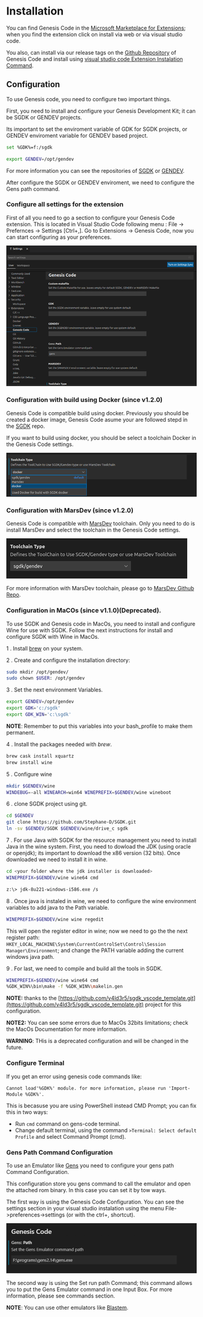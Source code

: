 # Installation

 You can find Genesis Code in the [Microsoft Marketplace for Extensions](https://marketplace.visualstudio.com/items?itemName=zerasul.genesis-code); when you find the extension click on install via web or via visual studio code.

 You also, can install via our release tags on the [Github Repository](https://github.com/zerasul/genesis-code) of Genesis Code and install using [visual studio code Extension Instalation Command](https://vscode-docs.readthedocs.io/en/stable/extensions/install-extension/).

## Configuration

 To use Genesis code, you need to configure two important things.

 First, you need to install and configure your Genesis Development Kit; it can be SGDK or GENDEV projects.

 Its important to set the enviroment variable of GDK for SGDK projects, or GENDEV enviroment variable for GENDEV based project.

```bash
set %GDK%=f:/sgdk
```

```bash
export GENDEV=/opt/gendev
```



For more information you can see the repositories of [SGDK](https://github.com/Stephane-D/SGDK) or [GENDEV](https://github.com/kubilus1/gendev).

After configure the SGDK or GENDEV enviroment, we need to configure the Gens path command.

### Configure all settings for the extension

First of all you need to go a section to configure your Genesis Code extension.
This is located in Visual Studio Code following menu : File -> Prefernces -> Settings [Ctrl+,].
Go to Extensions -> Genesis Code, now you can start configuring as your preferences.

![genesiscodepreferences](img/genesiscodepreferences.png)

### Configuration with build using Docker (since v1.2.0)

Genesis Code is compatible build using docker. 
Previously you should be created a docker image, Genesis Code asume your are followed stepd in the [SGDK](https://github.com/Stephane-D/SGDK) repo.

If you want to build using docker, you should be select a toolchain Docker in the Genesis Code settings.

![genesiscodetoolchainsettingsdocker](img/genesiscodeconfigtoolchaindocker.png)
### Configuration with MarsDev (since v1.2.0)

Genesis Code is compatible with [MarsDev](https://github.com/andwn/marsdev) toolchain. Only you need to do is install MarsDev and select the toolchain in the Genesis Code settings.

![genesiscodetoolchainsettings](img/genesiscodeconfigtoolchain.png)

For more information with MarsDev toolchain, please go to [MarsDev Github Repo](https://github.com/andwn/marsdev).

### Configuration in MaCOs (since v1.1.0)(Deprecated).

To use SGDK and Genesis code in MacOs, you need to install and configure Wine for use with SGDK. Follow the next instructions for install and configure SGDK with Wine in MacOs.

1 . Install [brew](https://brew.sh/index) on your system.

2 . Create and configure the installation directory:

```bash
sudo mkdir /opt/gendev/
sudo chown $USER: /opt/gendev
```
3 . Set the next environment Variables.

```bash
export GENDEV=/opt/gendev
export GDK='c:/sgdk'
export GDK_WIN='c:\sgdk'
```

**NOTE**: Remember to put this variables into your bash_profile to make them permanent.

4 . Install the packages needed with _brew_.

```bash
brew cask install xquartz
brew install wine
```

5 . Configure wine

```bash
mkdir $GENDEV/wine
WINDEBUG=-all WINEARCH=win64 WINEPREFIX=$GENDEV/wine wineboot
```

6 . clone SGDK project using git.

```bash
cd $GENDEV
git clone https://github.com/Stephane-D/SGDK.git
ln -sv $GENDEV/SGDK $GENDEV/wine/drive_c sgdk
```

7 . For use Java with SGDK for the resource management you need to install Java in the wine system. First, you need to dowload the JDK (using oracle or openjdk); its important to download the x86 version (32 bits). Once downloaded we need to install it in wine.

```bash
cd <your folder where the jdk installer is downloaded>
WINEPREFIX=$GENDEV/wine wine64 cmd
```

```bash
z:\> jdk-8u221-windows-i586.exe /s
```

8 . Once java is instaled in wine, we need to configure the wine environment variables to add java to the Path variable.

```bash
WINEPREFIX=$GENDEV/wine wine regedit
```

This will open the register editor in wine; now we need to go the the next register path: ```HKEY_LOCAL_MACHINE\System\CurrentControlSet\Control\Session Manager\Environment```; and change the PATH variable adding the current windows java path.

9 . For last, we need to compile and build all the tools in SGDK.

```bash
WINEPREFIX=$GENDEV/wine wine64 cmd
%GDK_WIN%\bin\make -f %GDK_WIN%\makelin.gen
```

**NOTE:** thanks to the [https://github.com/v4ld3r5/sgdk_vscode_template.git](https://github.com/v4ld3r5/sgdk_vscode_template.git) project for this configuration.

**NOTE2:** You can see some errors due to MacOs 32bits limitations; check the MacOs Documentation for more information.

**WARNING**: THis is a deprecated configuration and will be changed in the future.

### Configure Terminal

If you get an error using genesis code commands like:

```
Cannot load'%GDK%' module. for more information, please run 'Import-Module %GDK%'.
```

This is becasuse you are using PowerShell instead CMD Prompt; you can fix this in two ways:

* Run ```cmd``` command on gens-code terminal.
* Change default terminal, using the command ```>Terminal: Select default Profile``` and select Command Prompt (cmd).

### Gens Path Command Configuration

To use an Emulator like [Gens](http://gens.me/) you need to configure your gens path Command Configuration.

This configuration store you gens command to call the emulator and open the attached rom binary. In this case you can set it by tow ways.

The first way is using the Genesis Code Configuration. You can see the settings section in your visual studio instalation using the menu File->preferences->settings (or with the ctrl+, shortcut).

![Genesiscodeconfiguration](img/genscodesettings.png)

The second way is using the Set run path Command; this command allows you to put the Gens Emulator command in one Input Box. For more information, please see commands section.

**NOTE**: You can use other emulators like [Blastem](https://www.retrodev.com/blastem/).